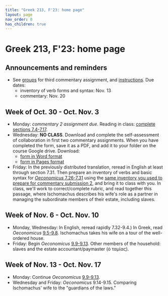 ```yaml
---
title: "Greek 213, F'23: home page"
layout: page
nav_order: 0
has_children: true
---
```


# Greek 213, F'23: home page


## Announcements and reminders


- See [groups](./groups) for third commentary assignment, and [instructions](./commentary_project/submission3/).  Due dates:
    - inventory of verb forms and syntax: Nov. 13
    - commentary: Nov. 20



## Week of Oct. 30 - Oct. Nov. 3

- Monday: *commentary 2 assignment due*. Reading in class: [complete sections 7.4-7.17](https://neelsmith.github.io/greek213/selections/).
- Wednesday: **NO CLASS**.  Download and complete the self-assessment of collaboration in first two commentary assignments.  When you have completed the form, save it as a PDF, and add it to your folder on the course Google drive. Download:
    - [form in Word format](./collaboration-evaluation.docx)
    - [form in Pages format](./collaboration-evaluation.pages)
- Friday: In the previously distributed translation, reread in English at least  through section 7.31.  Then prepare an inventory of verbs and basic syntax for [*Oeconomicus* 7.26-7.31](./selections/XenOec7.26-7.31.pdf) using the [same inventory you used to prepare for commentary submission 2](./commentary_project/inventory/), and bring it to class with you. In class, we'll work to correct/complete rubric, and read together this passage, where Ischomachus describes his wife's role as a partner in managing the subordinate members of their estate, including slaves.


## Week of Nov. 6 - Oct. Nov. 10

- Monday,  Wednesday: In English, reread rapidly 7.32-9.4.) In Greek, read *Oeconomicus* [9.5-9.8](./selections/XenOec9.5-9.8.pdf). Ischomachus takes his wife on a tour of the well-ordered house.
- Friday: Begin *Oeconomicus* [9.9-9.13](./selections/XenOec9.9-9.13.pdf).  Other members of the household: slaves and the estate accountant/paymaster (ὁ ταμίας).


## Week of Nov. 13 - Oct. Nov. 17

- Monday:  Continue *Oeconomicus*  [9.9-9.13](./selections/XenOec9.9-9.13.pdf).
- Wednesday and Friday: *Oeconomicus*  9.14-9.15. Comparing Ischomachus' wife to the "guardians of the laws."
